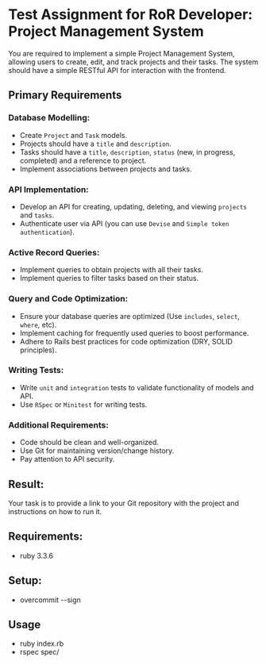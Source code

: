 # Test Assignment for RoR Developer: Project Management System

You are required to implement a simple Project Management System, allowing users to create, edit, and track projects and their tasks. The system should have a simple RESTful API for interaction with the frontend.

## Primary Requirements
### Database Modelling:
- Create `Project` and `Task` models.
- Projects should have a `title` and `description`.
- Tasks should have a `title`, `description`, `status` (new, in progress, completed) and a reference to project.
- Implement associations between projects and tasks.

### API Implementation:
- Develop an API for creating, updating, deleting, and viewing `projects` and `tasks`.
- Authenticate user via API (you can use `Devise` and `Simple token authentication`).

### Active Record Queries:
- Implement queries to obtain projects with all their tasks.
- Implement queries to filter tasks based on their status.

### Query and Code Optimization:
- Ensure your database queries are optimized (Use `includes`, `select`, `where`, etc).
- Implement caching for frequently used queries to boost performance.
- Adhere to Rails best practices for code optimization (DRY, SOLID principles).

### Writing Tests:
- Write `unit` and `integration` tests to validate functionality of models and API.
- Use `RSpec` or `Minitest` for writing tests.

### Additional Requirements:
- Code should be clean and well-organized.
- Use Git for maintaining version/change history.
- Pay attention to API security.

## Result:
Your task is to provide a link to your Git repository with the project and instructions on how to run it.

## Requirements:
- ruby 3.3.6

## Setup:
- overcommit --sign

## Usage
- ruby index.rb
- rspec spec/

